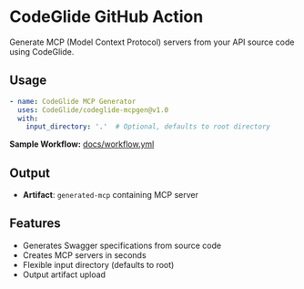 # CodeGlide GitHub Action

Generate MCP (Model Context Protocol) servers from your API source code using CodeGlide. 

## Usage

```yaml
- name: CodeGlide MCP Generator
  uses: CodeGlide/codeglide-mcpgen@v1.0
  with:
    input_directory: '.'  # Optional, defaults to root directory
```
**Sample Workflow:**  [docs/workflow.yml](https://github.com/CodeGlide/codeglide-mcpgen/blob/main/docs/sample-workflow.yml) 

## Output

- **Artifact**: `generated-mcp` containing MCP server

## Features

- Generates Swagger specifications from source code
- Creates MCP servers in seconds
- Flexible input directory (defaults to root)
- Output artifact upload

